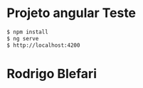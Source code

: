 # Projeto angular Teste


```sh
$ npm install
$ ng serve
$ http://localhost:4200
```

# Rodrigo Blefari

